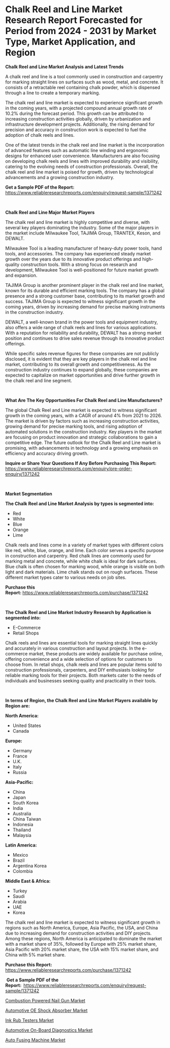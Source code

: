 <p><h1>Chalk Reel and Line Market Research Report Forecasted for Period from 2024 -  2031 by Market Type, Market Application, and Region</h1></p><p><strong>Chalk Reel and Line Market Analysis and Latest Trends</strong></p>
<p><p>A chalk reel and line is a tool commonly used in construction and carpentry for marking straight lines on surfaces such as wood, metal, and concrete. It consists of a retractable reel containing chalk powder, which is dispensed through a line to create a temporary marking.</p><p>The chalk reel and line market is expected to experience significant growth in the coming years, with a projected compound annual growth rate of 10.2% during the forecast period. This growth can be attributed to increasing construction activities globally, driven by urbanization and infrastructure development projects. Additionally, the rising demand for precision and accuracy in construction work is expected to fuel the adoption of chalk reels and lines.</p><p>One of the latest trends in the chalk reel and line market is the incorporation of advanced features such as automatic line winding and ergonomic designs for enhanced user convenience. Manufacturers are also focusing on developing chalk reels and lines with improved durability and visibility, catering to the evolving needs of construction professionals. Overall, the chalk reel and line market is poised for growth, driven by technological advancements and a growing construction industry.</p></p>
<p><strong>Get a Sample PDF of the Report:&nbsp;</strong> <a href="https://www.reliableresearchreports.com/enquiry/request-sample/1371242">https://www.reliableresearchreports.com/enquiry/request-sample/1371242</a></p>
<p>&nbsp;</p>
<p><strong>Chalk Reel and Line Major Market Players</strong></p>
<p><p>The chalk reel and line market is highly competitive and diverse, with several key players dominating the industry. Some of the major players in the market include Milwaukee Tool, TAJIMA Group, TRANTEX, Keson, and DEWALT.</p><p>Milwaukee Tool is a leading manufacturer of heavy-duty power tools, hand tools, and accessories. The company has experienced steady market growth over the years due to its innovative product offerings and high-quality construction tools. With a strong focus on research and development, Milwaukee Tool is well-positioned for future market growth and expansion.</p><p>TAJIMA Group is another prominent player in the chalk reel and line market, known for its durable and efficient marking tools. The company has a global presence and a strong customer base, contributing to its market growth and success. TAJIMA Group is expected to witness significant growth in the coming years, driven by increasing demand for precise marking instruments in the construction industry.</p><p>DEWALT, a well-known brand in the power tools and equipment industry, also offers a wide range of chalk reels and lines for various applications. With a reputation for reliability and durability, DEWALT has a strong market position and continues to drive sales revenue through its innovative product offerings.</p><p>While specific sales revenue figures for these companies are not publicly disclosed, it is evident that they are key players in the chalk reel and line market, contributing to its overall growth and competitiveness. As the construction industry continues to expand globally, these companies are expected to capitalize on market opportunities and drive further growth in the chalk reel and line segment.</p></p>
<p>&nbsp;</p>
<p><strong>What Are The Key Opportunities For Chalk Reel and Line Manufacturers?</strong></p>
<p><p>The global Chalk Reel and Line market is expected to witness significant growth in the coming years, with a CAGR of around 4% from 2021 to 2026. The market is driven by factors such as increasing construction activities, growing demand for precise marking tools, and rising adoption of automated solutions in the construction industry. Key players in the market are focusing on product innovation and strategic collaborations to gain a competitive edge. The future outlook for the Chalk Reel and Line market is promising, with advancements in technology and a growing emphasis on efficiency and accuracy driving growth.</p></p>
<p><strong>Inquire or Share Your Questions If Any Before Purchasing This Report:</strong> <a href="https://www.reliableresearchreports.com/enquiry/pre-order-enquiry/1371242">https://www.reliableresearchreports.com/enquiry/pre-order-enquiry/1371242</a></p>
<p>&nbsp;</p>
<p><strong>Market Segmentation</strong></p>
<p><strong>The Chalk Reel and Line Market Analysis by types is segmented into:</strong></p>
<p><ul><li>Red</li><li>White</li><li>Blue</li><li>Orange</li><li>Lime</li></ul></p>
<p><p>Chalk reels and lines come in a variety of market types with different colors like red, white, blue, orange, and lime. Each color serves a specific purpose in construction and carpentry. Red chalk lines are commonly used for marking metal and concrete, while white chalk is ideal for dark surfaces. Blue chalk is often chosen for marking wood, while orange is visible on both light and dark materials. Lime chalk stands out on rough surfaces. These different market types cater to various needs on job sites.</p></p>
<p><strong>Purchase this Report:&nbsp;</strong><a href="https://www.reliableresearchreports.com/purchase/1371242">https://www.reliableresearchreports.com/purchase/1371242</a></p>
<p>&nbsp;</p>
<p><strong>The Chalk Reel and Line Market Industry Research by Application is segmented into:</strong></p>
<p><ul><li>E-Commerce</li><li>Retail Shops</li></ul></p>
<p><p>Chalk reels and lines are essential tools for marking straight lines quickly and accurately in various construction and layout projects. In the e-commerce market, these products are widely available for purchase online, offering convenience and a wide selection of options for customers to choose from. In retail shops, chalk reels and lines are popular items sold to construction professionals, carpenters, and DIY enthusiasts looking for reliable marking tools for their projects. Both markets cater to the needs of individuals and businesses seeking quality and practicality in their tools.</p></p>
<p>&nbsp;</p>
<p><strong>In terms of Region, the Chalk Reel and Line Market Players available by Region are:</strong></p>
<p>
    <p> <strong> North America: </strong>
        <ul>
            <li>United States</li>
            <li>Canada</li>
        </ul>
        </p> 
    <p> <strong> Europe: </strong>
        <ul>
            <li>Germany</li>
            <li>France</li>
            <li>U.K.</li>
            <li>Italy</li>
            <li>Russia</li>
        </ul>
        </p> 
    <p> <strong> Asia-Pacific: </strong>
        <ul>
            <li>China</li>
            <li>Japan</li>
            <li>South Korea</li>
            <li>India</li>
            <li>Australia</li>
            <li>China Taiwan</li>
            <li>Indonesia</li>
            <li>Thailand</li>
            <li>Malaysia</li>
        </ul>
        </p> 
    <p> <strong> Latin America: </strong>
        <ul>
            <li>Mexico</li>
            <li>Brazil</li>
            <li>Argentina Korea</li>
            <li>Colombia</li>
        </ul>
        </p> 
    <p> <strong> Middle East & Africa: </strong>
        <ul>
            <li>Turkey</li>
            <li>Saudi</li>
            <li>Arabia</li>
            <li>UAE</li>
            <li>Korea</li>
        </ul>
    </p>
    </p>
<p><p>The chalk reel and line market is expected to witness significant growth in regions such as North America, Europe, Asia Pacific, the USA, and China due to increasing demand for construction activities and DIY projects. Among these regions, North America is anticipated to dominate the market with a market share of 35%, followed by Europe with 25% market share, Asia Pacific with 20% market share, the USA with 15% market share, and China with 5% market share.</p></p>
<p><strong>Purchase this Report: </strong><a href="https://www.reliableresearchreports.com/purchase/1371242">https://www.reliableresearchreports.com/purchase/1371242</a></p>
<p>&nbsp;<strong>Get a Sample PDF of the Report:&nbsp;&nbsp;</strong><a href="https://www.reliableresearchreports.com/enquiry/request-sample/1371242">https://www.reliableresearchreports.com/enquiry/request-sample/1371242</a></p>
<p><strong></strong></p>
<p><p><a href="https://medium.com/@laurenhunter26/combustion-powered-nail-gun-market-size-reveals-the-best-marketing-channels-in-global-industry-f3f3e122f4e6">Combustion Powered Nail Gun Market</a></p><p><a href="https://github.com/lababdou/Market-Research-Report-List-1/blob/main/automotive-oe-shock-absorber-market.md">Automotive OE Shock Absorber Market</a></p><p><a href="https://medium.com/@jessicaholland33/ink-rub-testers-market-competitive-analysis-market-trends-and-forecast-to-2031-fb3fe223319c">Ink Rub Testers Market</a></p><p><a href="https://issuu.com/reportprime-2/docs/automotive-on-board-diagnostics-market-size-2030.p">Automotive On-Board Diagnostics Market</a></p><p><a href="https://github.com/rahu1503/Market-Research-Report-List-2/blob/main/auto-fusing-machine-market.md">Auto Fusing Machine Market</a></p></p>